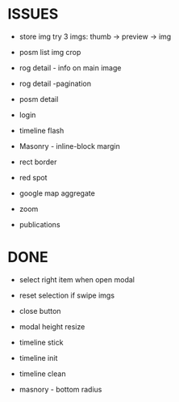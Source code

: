 # ISSUES
- store img try 3 imgs: thumb -> preview -> img
- posm list img crop
- rog detail - info on main image
- rog detail -pagination
- posm detail
- login
- timeline flash
- Masonry - inline-block margin

- rect border
- red spot
- google map aggregate
- zoom
- publications

# DONE
- select right item when open modal
- reset selection if swipe imgs
- close button
- modal height resize
- timeline stick

- timeline init
- timeline clean
- masnory - bottom radius
